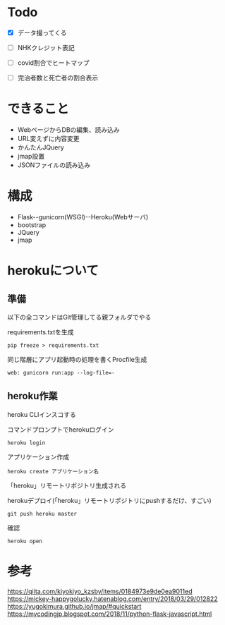 # Todo
- [x] データ撮ってくる
- [ ] NHKクレジット表記
- [ ] covid割合でヒートマップ
- [ ] 完治者数と死亡者の割合表示


# できること
+ WebページからDBの編集、読み込み
+ URL変えずに内容変更
+ かんたんJQuery
+ jmap設置
+ JSONファイルの読み込み

# 構成
+ Flask--gunicorn(WSGI)--Heroku(Webサーバ)
+ bootstrap
+ JQuery
+ jmap

# herokuについて
## 準備
以下の全コマンドはGit管理してる親フォルダでやる

requirements.txtを生成
```
pip freeze > requirements.txt
```
同じ階層にアプリ起動時の処理を書くProcfile生成
```
web: gunicorn run:app --log-file=-
```

## heroku作業
heroku CLIインスコする

コマンドプロンプトでherokuログイン
```
heroku login
```

アプリケーション作成
```
heroku create アプリケーション名
```
「heroku」リモートリポジトリ生成される

herokuデプロイ(「heroku」リモートリポジトリにpushするだけ、すごい)
```
git push heroku master
```

確認
```
heroku open
```

# 参考
https://qiita.com/kiyokiyo_kzsby/items/0184973e9de0ea9011ed
https://mickey-happygolucky.hatenablog.com/entry/2018/03/29/012822
https://yugokimura.github.io/jmap/#quickstart
https://mycodingjp.blogspot.com/2018/11/python-flask-javascript.html
